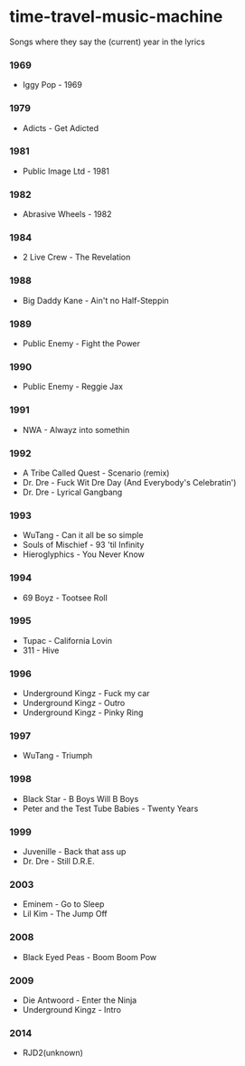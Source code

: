 # time-travel-music-machine
Songs where they say the (current) year in the lyrics

### 1969
- Iggy Pop - 1969

### 1979
- Adicts - Get Adicted

### 1981
- Public Image Ltd - 1981

### 1982
- Abrasive Wheels - 1982

### 1984
- 2 Live Crew - The Revelation

### 1988
- Big Daddy Kane - Ain't no Half-Steppin

### 1989
- Public Enemy - Fight the Power

### 1990
- Public Enemy - Reggie Jax

### 1991
- NWA - Alwayz into somethin

### 1992 
- A Tribe Called Quest - Scenario (remix)
- Dr. Dre - Fuck Wit Dre Day (And Everybody's Celebratin') 
- Dr. Dre - Lyrical Gangbang

### 1993
- WuTang - Can it all be so simple 
- Souls of Mischief - 93 'til Infinity
- Hieroglyphics - You Never Know

### 1994
- 69 Boyz - Tootsee Roll

### 1995
- Tupac - California Lovin
- 311 - Hive

### 1996
- Underground Kingz - Fuck my car
- Underground Kingz - Outro
- Underground Kingz - Pinky Ring

### 1997
- WuTang - Triumph

### 1998
- Black Star - B Boys Will B Boys
- Peter and the Test Tube Babies - Twenty Years

### 1999
- Juvenille - Back that ass up
- Dr. Dre - Still D.R.E.

### 2003
- Eminem - Go to Sleep
- Lil Kim - The Jump Off 

### 2008
- Black Eyed Peas - Boom Boom Pow 


### 2009
- Die Antwoord - Enter the Ninja
- Underground Kingz - Intro

### 2014 
- RJD2(unknown)
